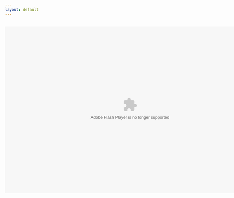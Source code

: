 ```yaml
---
layout: default
---
```

<title>Mirror's Edge 2D</title>
<div align="center">
<br />
<object align="middle" data="../ME2D.swf" height="533" type="application/x-shockwave-flash" width="800"></object>
